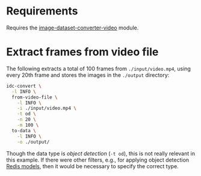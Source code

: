 # Requirements

Requires the [image-dataset-converter-video](https://github.com/waikato-datamining/image-dataset-converter-video) module.

# Extract frames from video file

The following extracts a total of 100 frames from `./input/video.mp4`, using every 
20th frame and stores the images in the `./output` directory: 

```bash
idc-convert \
  -l INFO \
  from-video-file \
    -l INFO \
    -i ./input/video.mp4 \
    -t od \
    -n 20 \
    -m 100 \
  to-data \
    -l INFO \
    -o ./output/
```

Though the data type is *object detection* (`-t od`), this is not really relevant in this
example. If there were other filters, e.g., for applying object detection 
[Redis models](redis-predictions.md),
then it would be necessary to specify the correct type.
